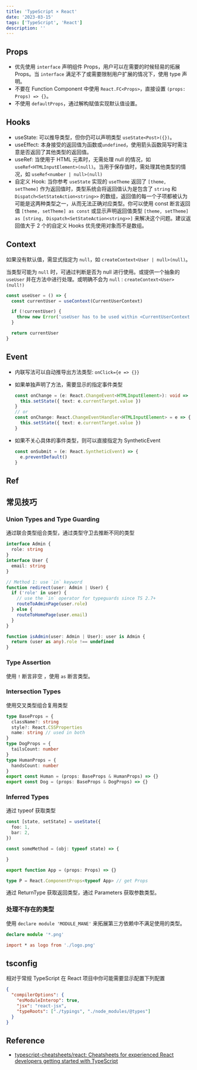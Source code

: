 ```yaml
---
title: 'TypeScript × React'
date: '2023-03-15'
tags: ['TypeScript', 'React']
description: ''
---
```


## Props

- 优先使用 `interface` 声明组件 Props，用户可以在需要的时候轻易的拓展 Props。当 `interface` 满足不了或需要限制用户扩展的情况下，使用 type 声明。
- 不要在 Function Component 中使用 `React.FC<Props>`，直接设置 `(props: Props) => {}`。
- 不使用 `defaultProps`，通过解构赋值实现默认值设置。

## Hooks

- useState: 可以推导类型，但你仍可以声明类型 `useState<Post>({})`。
- useEffect: 本身接受的返回值为函数或`undefined`，使用箭头函数简写时需注意是否返回了其他类型的返回值。
- useRef: 当使用于 HTML 元素时，无需处理 null 的情况，如 `useRef<HTMLInputElement>(null)`。当用于保存值时，需处理其他类型的情况，如 `useRef<number | null>(null)`
- 自定义 Hook: 当你参考 `useState` 实现的 `useTheme` 返回了 `[theme, setTheme]` 作为返回值时，类型系统会将返回值认为是包含了 `string` 和 `Dispatch<SetStateAction<string>>` 的数组，返回值的每一个子项都被认为可能是这两种类型之一，从而无法正确对应类型。你可以使用 const 断言返回值 `[theme, setTheme] as const` 或显示声明返回值类型 `[theme, setTheme] as [string, Dispatch<SetStateAction<string>>]` 来解决这个问题。建议返回值大于 2 个的自定义 Hooks 优先使用对象而不是数组。

## Context

如果没有默认值，需显式指定为 `null`，如 `createContext<User | null>(null)`。

当类型可能为 `null` 时，可通过判断是否为 null 进行使用。或提供一个抽象的 `useUser` 并在方法中进行处理。或明确不会为 `null` : `createContext<User>(null!)`

```ts
const useUser = () => {
  const currentUser = useContext(CurrentUserContext)

  if (!currentUser) {
    throw new Error('useUser has to be used within <CurrentUserContext.Provider>')
  }

  return currentUser
}
```

## Event

- 内联写法可以自动推导出方法类型: `onClick={e => {}}`
- 如果单独声明了方法，需要显示的指定事件类型

  ```ts
  const onChange = (e: React.ChangeEvent<HTMLInputElement>): void => {
    this.setState({ text: e.currentTarget.value })
  }
  // or
  const onChange: React.ChangeEventHandler<HTMLInputElement> = e => {
    this.setState({ text: e.currentTarget.value })
  }
  ```

- 如果不关心具体的事件类型，则可以直接指定为 SyntheticEvent

  ```ts
  const onSubmit = (e: React.SyntheticEvent) => {
    e.preventDefault()
  }
  ```

## Ref

## 常见技巧

### Union Types and Type Guarding

通过联合类型组合类型，通过类型守卫去推断不同的类型

```ts
interface Admin {
  role: string
}
interface User {
  email: string
}

// Method 1: use `in` keyword
function redirect(user: Admin | User) {
  if ('role' in user) {
    // use the `in` operator for typeguards since TS 2.7+
    routeToAdminPage(user.role)
  } else {
    routeToHomePage(user.email)
  }
}

function isAdmin(user: Admin | User): user is Admin {
  return (user as any).role !== undefined
}
```

### Type Assertion

使用 `!` 断言非空 ，使用 `as` 断言类型。

### Intersection Types

使用交叉类型组合复用类型

```ts
type BaseProps = {
  className?: string
  style?: React.CSSProperties
  name: string // used in both
}
type DogProps = {
  tailsCount: number
}
type HumanProps = {
  handsCount: number
}
export const Human = (props: BaseProps & HumanProps) => {}
export const Dog = (props: BaseProps & DogProps) => {}
```

### Inferred Types

通过 typeof 获取类型

```ts
const [state, setState] = useState({
  foo: 1,
  bar: 2,
})

const someMethod = (obj: typeof state) => {

}

export function App = (props: Props) => {}

type P = React.ComponentProps<typeof App> // get Props
```

通过 ReturnType 获取返回类型，通过 Parameters 获取参数类型。

### 处理不存在的类型

使用 `declare module 'MODULE_MANE'` 来拓展第三方依赖中不满足使用的类型。

```ts
declare module '*.png'

import * as logo from './logo.png'
```

## tsconfig

相对于常规 TypeScript 在 React 项目中你可能需要显示配置下列配置

```json
{
  "compilerOptions": {
    "esModuleInterop": true,
    "jsx": "react-jsx",
    "typeRoots": ["./typings", "./node_modules/@types"]
  }
}
```

## Reference

- [typescript-cheatsheets/react: Cheatsheets for experienced React developers getting started with TypeScript](https://github.com/typescript-cheatsheets/react)
